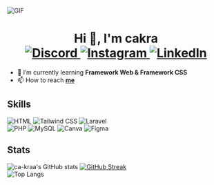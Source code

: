 ![GIF](https://i.ibb.co/61fW7ft/ezgif-com-gif-maker-1.gif)

<h1 align="center">Hi 👋, I'm cakra <br>
  
  <a href="https://discord.com/users/948092281557237842">
    <img src="https://img.shields.io/badge/Discord-7289DA?style=for-the-badge&logo=discord&logoColor=white" alt="Discord">
  </a>
  <a href="https://www.instagram.com/cakacakkkk/">
    <img src="https://img.shields.io/badge/Instagram-E4405F?style=for-the-badge&logo=instagram&logoColor=white" alt="Instagram">
  </a>
  <a href="https://www.linkedin.com/in/nabil-mufti-811562201/">
    <img src="https://img.shields.io/badge/LinkedIn-0077B5?style=for-the-badge&logo=linkedin&logoColor=white" alt="LinkedIn">
  </a></h1>

- 🌱 I’m currently learning **Framework Web & Framework CSS**
- 📫 How to reach **[me](mailto:nabilmufti14@gmail.com)**


## Skills
![HTML](https://img.shields.io/badge/HTML-239120?style=for-the-badge&logo=html5&logoColor=white)
![Tailwind CSS](https://img.shields.io/badge/Tailwind_CSS-38B2AC?style=for-the-badge&logo=tailwind-css&logoColor=white)
![Laravel](https://img.shields.io/badge/Laravel-FF2D20?style=for-the-badge&logo=laravel&logoColor=white)
<br>
![PHP](https://img.shields.io/badge/PHP-777BB4?style=for-the-badge&logo=php&logoColor=white)
![MySQL](https://img.shields.io/badge/MySQL-005C84?style=for-the-badge&logo=mysql&logoColor=white)
![Canva](https://img.shields.io/badge/Canva-%2300C4CC.svg?&style=for-the-badge&logo=Canva&logoColor=white)
![Figma](https://img.shields.io/badge/Figma-F24E1E?style=for-the-badge&logo=figma&logoColor=white)

## Stats
![ca-kraa's GitHub stats](https://github-readme-stats.vercel.app/api?username=ca-kraa&show_icons=true&theme=radical&hide_border=true)
[![GitHub Streak](https://streak-stats.demolab.com?user=ca-kraa&theme=radical&hide_border=true)](https://git.io/streak-stats) <br>
![Top Langs](https://github-readme-stats.vercel.app/api/top-langs/?username=ca-kraa&layout=compact&theme=radical&hide_border=true)
